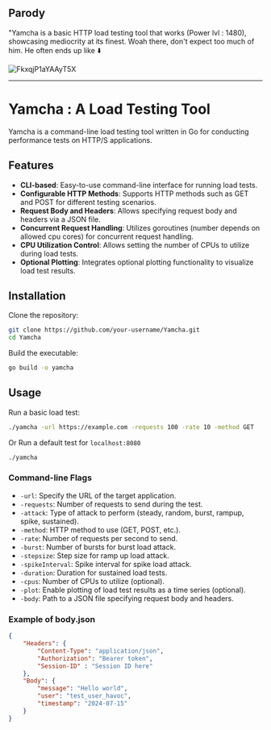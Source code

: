## Parody
"Yamcha is a basic HTTP load testing tool that works (Power lvl : 1480), showcasing mediocrity at its finest. Woah there, don't expect too much of him. He often ends up like ⬇️

![FkxqjP1aYAAyT5X](https://github.com/Aditya1404Sal/Yamcha/assets/91340059/74915949-c768-401e-acdf-4d581c468725)

---
# Yamcha : A Load Testing Tool

Yamcha is a command-line load testing tool written in Go for conducting performance tests on HTTP/S applications.

## Features

- **CLI-based**: Easy-to-use command-line interface for running load tests.
- **Configurable HTTP Methods**: Supports HTTP methods such as GET and POST for different testing scenarios.
- **Request Body and Headers**: Allows specifying request body and headers via a JSON file.
- **Concurrent Request Handling**: Utilizes goroutines (number depends on allowed cpu cores) for concurrent request handling.
- **CPU Utilization Control**: Allows setting the number of CPUs to utilize during load tests.
- **Optional Plotting**: Integrates optional plotting functionality to visualize load test results.

## Installation

Clone the repository:

```bash
git clone https://github.com/your-username/Yamcha.git
cd Yamcha
```

Build the executable:

```bash
go build -o yamcha
```

## Usage

Run a basic load test:

```bash
./yamcha -url https://example.com -requests 100 -rate 10 -method GET
```

Or Run a default test for `localhost:8080`

```bash
./yamcha
```

### Command-line Flags

- `-url`: Specify the URL of the target application.
- `-requests`: Number of requests to send during the test.
- `-attack`: Type of attack to perform (steady, random, burst, rampup, spike, sustained).
- `-method`: HTTP method to use (GET, POST, etc.).
- `-rate`: Number of requests per second to send.
- `-burst`: Number of bursts for burst load attack.
- `-stepsize`: Step size for ramp up load attack.
- `-spikeInterval`: Spike interval for spike load attack.
- `-duration`: Duration for sustained load tests.
- `-cpus`: Number of CPUs to utilize (optional).
- `-plot`: Enable plotting of load test results as a time series (optional).
- `-body`: Path to a JSON file specifying request body and headers.

### Example of body.json

```json
{
    "Headers": {
        "Content-Type": "application/json",
        "Authorization": "Bearer token",
        "Session-ID" : "Session ID here"
    },
    "Body": {
        "message": "Hello world",
        "user": "test_user_havoc",
        "timestamp": "2024-07-15"
    }
}

```

